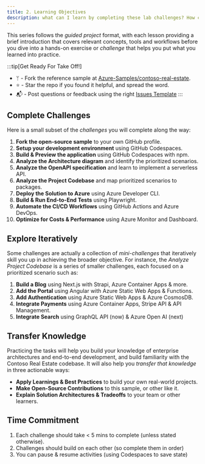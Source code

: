 ```yaml
---
title: 2. Learning Objectives
description: what can I learn by completing these lab challenges? How can I use that knowledge?
---
```


This series follows the _guided project_ format, with each lesson providing a brief introduction that covers relevant concepts, tools and workflows before you dive into a hands-on exercise or _challenge_ that helps you put what you learned into practice. 

:::tip[Get Ready For Take Off!]
- ᛘ - Fork the reference sample at [Azure-Samples/contoso-real-estate](https://aka.ms/contoso-real-estate/github).  
- ⭐️ - Star the repo if you found it helpful, and spread the word.
- 📬 - Post questions or feedback using the right [Issues Template](https://github.com/Azure-Samples/contoso-real-estate/issues/new/choose)
:::

## Complete Challenges
Here is a small subset of the _challenges_ you will complete along the way:

 1. **Fork the open-source sample** to your own GitHub profile.
 1. **Setup your development environment** using GitHub Codespaces.
 1. **Build & Preview the application** using GitHub Codespaces with npm.
 1. **Analyze the Architecture diagram** and identify the prioritized scenarios.
 1. **Analyze the OpenAPI specification** and learn to implement a serverless API.
 1. **Analyze the Project Codebase** and map prioritized scenarios to packages.
 1. **Deploy the Solution to Azure** using Azure Developer CLI.
 1. **Build & Run End-to-End Tests** using Playwright.
 1. **Automate the CI/CD Workflows** using GitHub Actions and Azure DevOps.
 1. **Optimize for Costs & Performance** using Azure Monitor and Dashboard.

## Explore Iteratively

Some challenges are actually a collection of _mini-challenges_ that iteratively skill you up in achieving the broader objective. For instance, the _Analyze Project Codebase_ is a series of smaller challenges, each focused on a prioritized scenario such as:

 1. **Build a Blog** using Next.js with Strapi, Azure Container Apps & more.
 1. **Add the Portal** using Angular with Azure Static Web Apps & Functions.
 1. **Add Authentication** using Azure Static Web Apps & Azure CosmosDB.
 1. **Integrate Payments** using Azure Container Apps, Stripe API & API Management.
 1. **Integrate Search** using GraphQL API (now) & Azure Open AI (next)

## Transfer Knowledge

Practicing the tasks will help you build your knowledge of enterprise architectures and end-to-end development, and build familiarity with the Contoso Real Estate codebase. It will also help you _transfer that knowledge_ in three actionable ways:

 - **Apply Learnings & Best Practices** to build your own real-world projects.
 - **Make Open-Source Contributions** to this sample, or other like it.
 - **Explain Solution Architectures & Tradeoffs** to your team or other learners.

## Time Commitment
 1. Each challenge should take < 5 mins to complete (unless stated otherwise).
 1. Challenges should build on each other (so complete them in order)
 1. You can pause & resume activities (using Codespaces to save state)

